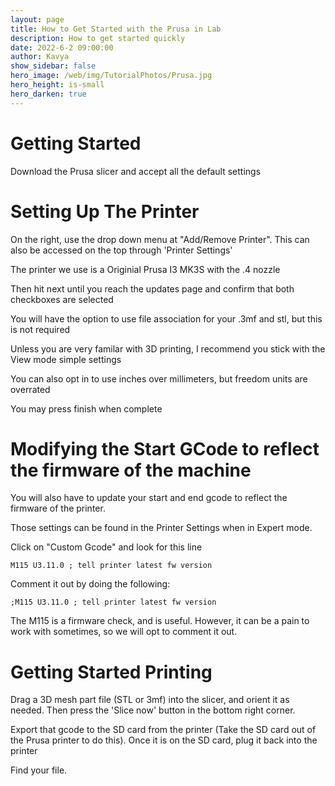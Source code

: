 ```yaml
---
layout: page
title: How to Get Started with the Prusa in Lab
description: How to get started quickly
date: 2022-6-2 09:00:00
author: Kavya
show_sidebar: false
hero_image: /web/img/TutorialPhotos/Prusa.jpg
hero_height: is-small
hero_darken: true
---
```


# Getting Started 

Download the Prusa slicer and accept all the default settings

# Setting Up The Printer

On the right, use the drop down menu at "Add/Remove Printer". This can also be accessed on the top through 'Printer Settings'

The printer we use is a Originial Prusa I3 MK3S with the .4 nozzle

Then hit next until you reach the updates page and confirm that both checkboxes are selected

You will have the option to use file association for your .3mf and stl, but this is not required

Unless you are very familar with 3D printing, I recommend you stick with the View mode simple settings

You can also opt in to use inches over millimeters, but freedom units are overrated 

You may press finish when complete

# Modifying the Start GCode to reflect the firmware of the machine

You will also have to update your start and end gcode to reflect the firmware of the printer. 

Those settings can be found in the Printer Settings when in Expert mode.

Click on "Custom Gcode" and look for this line

```
M115 U3.11.0 ; tell printer latest fw version
```

Comment it out by doing the following:

```
;M115 U3.11.0 ; tell printer latest fw version
```

The M115 is a firmware check, and is useful. However, it can be a pain to work with sometimes, so we will opt to comment it out.


# Getting Started Printing

Drag a 3D mesh part file (STL or 3mf) into the slicer, and orient it as needed. Then press the 'Slice now' button in the bottom right corner. 

Export that gcode to the SD card from the printer (Take the SD card out of the Prusa printer to do this). Once it is on the SD card, plug it back into the printer

Find your file.









